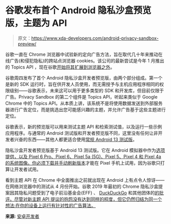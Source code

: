 # 谷歌发布首个 Android 隐私沙盒预览版，主题为 API

> 原文：<https://www.xda-developers.com/android-privacy-sandbox-preview/>

谷歌一直在 Chrome 浏览器中试验新的定向广告方法，旨在取代几十年来推动在线广告(和侵犯隐私)的跨站点浏览器 cookies。该公司的最新尝试是今年 1 月推出的 Topics API ，现在谷歌[开始将其扩展到浏览器之外](https://www.xda-developers.com/google-details-sdk-runtime-design-proposal-android-privacy-sandbox/)。

谷歌周四发布了首个 Android 隐私沙盒开发者预览版，由两个部分组成。第一个是新的 SDK 运行时，旨在供开发人员使用，而无需授予与主机应用程序相同的权限级别——谷歌表示，未来这可以用于更多类型的 SDK 和开发库，但目前仅限于广告。Privacy Sandbox 的第二个组件是 Topics API，听起来类似于 Google Chrome 中的 Topics API。从本质上讲，该系统不是将使用数据发送到外部服务器进行广告定位，而是挑选出您可能感兴趣的主题，并允许广告基于这些主题进行定位。

谷歌表示，新的预览版可以用来测试主题 API 和检索测试值，以及运行一些示例应用程序。与通常的 Android 测试版和开发者预览版不同，这里没有任何让非开发者兴奋的东西——其他人都更适合使用[常规 Android 13 测试版](https://www.xda-developers.com/android-13-beta-1-released/)。

隐私沙盒开发者预览版基于 Android 13 测试版。它在 Android 模拟器中作为[选项提供，以及 Pixel 6 Pro、Pixel 6、Pixel 5a (5G)、Pixel 5、Pixel 4 和 Pixel 4a 的系统图像。你必须](https://developer.android.com/design-for-safety/privacy-sandbox/setup)[下载并手动刷新版本](https://developer.android.com/design-for-safety/privacy-sandbox/download)才能在 Pixel 手机上试用，因为谷歌只打算让开发者试用。

看到主题 API 在 Chrome 中全面推出之前就出现在 Android 上有点令人惊讶——在网络浏览器中的测试从 4 月份开始。谷歌 2019 年最初的 Chrome 隐私沙盒提案因其隐私问题受到了电子前沿基金会(EFF) 、 [DuckDuckGo](https://spreadprivacy.com/block-floc-with-duckduckgo/) 和其他团体的[的批评。尽管对新主题 API 提议的抱怨没有达到同样的程度，但它仍然归结为同一个想法:在你的设备上运行有针对性的广告算法。](https://www.eff.org/deeplinks/2021/03/googles-floc-terrible-idea)

**来源:** [安卓开发者](https://developer.android.com/design-for-safety/privacy-sandbox/program-overview)